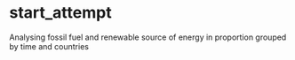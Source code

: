 # start_attempt
Analysing fossil fuel and renewable source of energy in proportion grouped by time and countries
